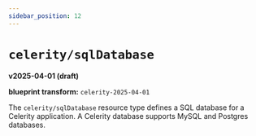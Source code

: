 ```yaml
---
sidebar_position: 12
---
```


# `celerity/sqlDatabase`

**v2025-04-01 (draft)**

**blueprint transform:** `celerity-2025-04-01`

The `celerity/sqlDatabase` resource type defines a SQL database for a Celerity application.
A Celerity database supports MySQL and Postgres databases.
